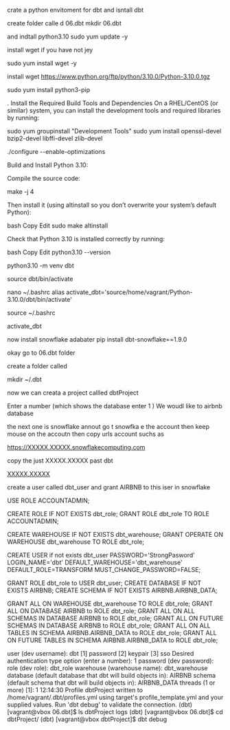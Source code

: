 crate a python envitoment for  dbt and isntall dbt 

create  folder calle d 06.dbt
mkdir 06.dbt

and indtall python3.10
sudo yum update -y

install wget if you have not jey 

sudo yum install wget -y


install 
wget https://www.python.org/ftp/python/3.10.0/Python-3.10.0.tgz


sudo yum install python3-pip


. Install the Required Build Tools and Dependencies
On a RHEL/CentOS (or similar) system, you can install the development tools and required libraries by running:

sudo yum groupinstall "Development Tools"
sudo yum install openssl-devel bzip2-devel libffi-devel zlib-devel



./configure --enable-optimizations


Build and Install Python 3.10:

Compile the source code:

make -j 4


Then install it (using altinstall so you don’t overwrite your system’s default Python):

bash
Copy
Edit
sudo make altinstall

Check that Python 3.10 is installed correctly by running:

bash
Copy
Edit
python3.10 --version


python3.10 -m venv dbt


source dbt/bin/activate


nano ~/.bashrc
alias activate_dbt='source/home/vagrant/Python-3.10.0/dbt/bin/activate'

source ~/.bashrc


activate_dbt


now  install  snowflake adabater 
pip install dbt-snowflake==1.9.0



okay go to 06.dbt  folder 


create a folder called 

mkdir ~/.dbt

now we can creata a  project    callled dbtProject

Enter  a number (which shows the database   enter 1 ) We woudl like to airbnb  database 

the next one is snowflake annout 
go t snowfka e
the account then keep mouse on the accoutn  then copy urls account  suchs as 

https://XXXXX.XXXXX.snowflakecomputing.com

copy the just XXXXX.XXXXX past dbt 

[XXXXX.XXXXX](https://xv31384.eu-central-1.snowflakecomputing.com)


create a user called dbt_user and  grant AIRBNB to  this iser  in snowflake 


USE ROLE ACCOUNTADMIN;

CREATE ROLE IF NOT EXISTS dbt_role;
GRANT ROLE dbt_role TO ROLE ACCOUNTADMIN;

CREATE WAREHOUSE IF NOT EXISTS dbt_warehouse;
GRANT OPERATE ON WAREHOUSE dbt_warehouse TO ROLE dbt_role;


CREATE USER if not exists dbt_user
  PASSWORD='StrongPasword'
  LOGIN_NAME='dbt'
  DEFAULT_WAREHOUSE='dbt_warehouse'
  DEFAULT_ROLE=TRANSFORM
  MUST_CHANGE_PASSWORD=FALSE;

  
GRANT ROLE dbt_role to USER dbt_user;
CREATE DATABASE IF NOT EXISTS AIRBNB;
CREATE SCHEMA IF NOT EXISTS AIRBNB.AIRBNB_DATA;



GRANT ALL ON WAREHOUSE dbt_warehouse TO ROLE dbt_role; 
GRANT ALL ON DATABASE AIRBNB to ROLE dbt_role;
GRANT ALL ON ALL SCHEMAS IN DATABASE AIRBNB to ROLE dbt_role;
GRANT ALL ON FUTURE SCHEMAS IN DATABASE AIRBNB to ROLE dbt_role;
GRANT ALL ON ALL TABLES IN SCHEMA AIRBNB.AIRBNB_DATA to ROLE dbt_role;
GRANT ALL ON FUTURE TABLES IN SCHEMA AIRBNB.AIRBNB_DATA to ROLE dbt_role;


user (dev username): dbt
[1] password
[2] keypair
[3] sso
Desired authentication type option (enter a number): 1
password (dev password):
role (dev role): dbt_role
warehouse (warehouse name): dbt_warehouse
database (default database that dbt will build objects in): AIRBNB
schema (default schema that dbt will build objects in): AIRBNB_DATA
threads (1 or more) [1]: 1
12:14:30  Profile dbtProject written to /home/vagrant/.dbt/profiles.yml using target's profile_template.yml and your supplied values. Run 'dbt debug' to validate the connection.
(dbt) [vagrant@vbox 06.dbt]$ ls
dbtProject  logs
(dbt) [vagrant@vbox 06.dbt]$ cd dbtProject/
(dbt) [vagrant@vbox dbtProject]$ dbt debug


